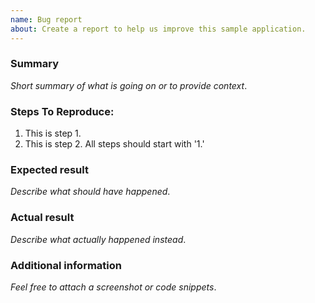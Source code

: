 ```yaml
---
name: Bug report
about: Create a report to help us improve this sample application.
---
```


<!--
NOTICE: Please use the bug report only for reporting bugs on the application itself.

For general bugs with Lightning Web Components Open Source visit the LWC 

If you experience issues with `lwc-create-app` or `lwc-services` 
-->

### Summary

_Short summary of what is going on or to provide context_.

### Steps To Reproduce:

1.  This is step 1.
1.  This is step 2. All steps should start with '1.'

### Expected result

_Describe what should have happened_.

### Actual result

_Describe what actually happened instead_.

### Additional information

_Feel free to attach a screenshot or code snippets_.
